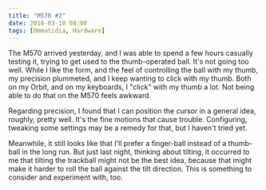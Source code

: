 ```yaml
---
title: "M570 #2"
date: 2018-03-10 08:00
tags: [Ommatidia, Hardware]
---
```


The M570 arrived yesterday, and I was able to spend a few hours casually testing it, trying to get used to the thumb-operated ball. It's not going too well. While I like the form, and the feel of controlling the ball with my thumb, my precision plummeted, and I keep wanting to click with my thumb. Both on my Orbit, and on my keyboards, I "click" with my thumb a lot. Not being able to do that on the M570 feels awkward.

Regarding precision, I found that I can position the cursor in a general idea, roughly, pretty well. It's the fine motions that cause trouble. Configuring, tweaking some settings may be a remedy for that, but I haven't tried yet.

Meanwhile, it still looks like that I'll prefer a finger-ball instead of a thumb-ball in the long run. But just last night, thinking about tilting, it occurred to me that tilting the trackball might not be the best idea, because that might make it harder to roll the ball against the tilt direction. This is something to consider and experiment with, too.
